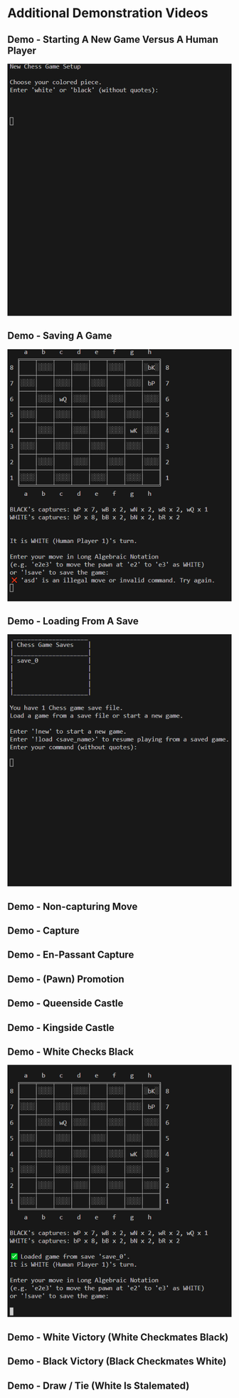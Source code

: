 # Additional Demonstration Videos

## Demo - Starting A New Game Versus A Human Player

![Gameplay demo of Starting A New Game Versus A Human Player](/assets/new-game-vs-human-demo.gif)

## Demo - Saving A Game

![Gameplay demo of Saving A Game](/assets/save-game-demo.gif)

## Demo - Loading From A Save

![Gameplay demo of Loading From A Save](/assets/load-game-demo.gif)

## Demo - Non-capturing Move

<!-- ![Gameplay demo of a Non-capturing Move](/assets/move-demo.gif) -->

## Demo - Capture

<!-- ![Gameplay demo of a Capture](/assets/capture-demo.gif) -->

## Demo - En-Passant Capture

<!-- ![Gameplay demo of an En-Passant Capture](/assets/en-passant-capture-demo.gif) -->

## Demo - (Pawn) Promotion

<!-- ![Gameplay demo of a (Pawn) Promotion](/assets/promotion-demo.gif) -->

## Demo - Queenside Castle

<!-- ![Gameplay demo of a Queenside Castle](/assets/queenside-castle-demo.gif) -->

## Demo - Kingside Castle

<!-- ![Gameplay demo of a Kingside Castle](/assets/kingside-castle-demo.gif) -->

## Demo - White Checks Black

![Gameplay demo of White Checking Black](/assets/white-checks-black-demo.gif)

## Demo - White Victory (White Checkmates Black)

<!-- ![Gameplay demo of White Checkmating Black](/assets/white-wins-demo.gif) -->

## Demo - Black Victory (Black Checkmates White)

<!-- ![Gameplay demo of Black Checkmating White](/assets/black-wins-demo.gif) -->

## Demo - Draw / Tie (White Is Stalemated)

<!-- ![Gameplay demo of White Getting Stalemated](/assets/tie-demo.gif) -->

